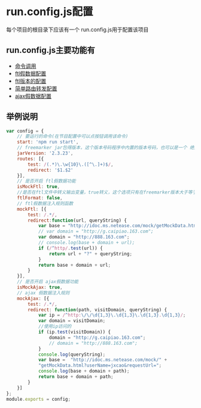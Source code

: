 # run.config.js配置

每个项目的根目录下应该有一个 run.config.js用于配置该项目


## run.config.js主要功能有

- [命令调用](run-config/cmd.md)
- [ftl假数据配置](run-config/ftl-mock.md)
- [ftl版本的配置](run-config/ftl-version.md)
- [简单路由转发配置](run-config/routes.md)
- [ajax假数据配置](run-config/ajax-mock.md)

## 举例说明

```javascript
var config = {
    // 要运行的命令(在节目配置中可以点按钮调用该命令)
	start: 'npm run start',
	// freemarker jar包得版本，这个版本号码程序中内置的版本号码，也可以是一个 绝对路径的jar包
	jarVersion: '2.3.23',
	routes: [{
		test: /(.*)\.\w{10}\.([^\.]+)$/,
		redirect: '$1.$2'
	}],
    // 是否开启 ftl假数据功能
	isMockFtl: true,
	//是否在ftl文件中转义输出变量，true转义，这个选项只有在freemarker版本大于等于 2.3.24时才生效
	ftlFormat: false,
    // ftl假数据注入规则函数
	mockFtl: [{
		test: /.*/,
		redirect:function(url, queryString) {
			var base = "http://idoc.ms.netease.com/mock/getMockData.html?userName=jxcao&dateConvert=true&requestUrl=";
			// var domain = "http://g.caipiao.163.com";
			var domain = "http://888.163.com";
			// console.log(base + domain + url);
			if (/^http/.test(url)) {
				return url + "?" + queryString;
			}
			return base + domain + url;
		}
	}],
    // 是否开启 ajax假数据功能
	isMockAjax: true,
    // ajax 假数据注入规则
	mockAjax: [{
		test: /.*/,
		redirect: function(path, visitDomain, queryString) {
			var ip = /^http:\/\/\d{1,3}\.\d{1,3}\.\d{1,3}.\d{1,3}/;
			var domain = visitDomain;
			//使用ip访问的
			if (ip.test(visitDomain)) {
				domain = "http://g.caipiao.163.com";
				// domain = "http://888.163.com";
			}
			console.log(queryString);
			var base =  "http://idoc.ms.netease.com/mock/" +
            "getMockData.html?userName=jxcao&requestUrl=";
			console.log(base + domain + path);
			return base + domain + path;
		}
	}]
};
module.exports = config;
```
